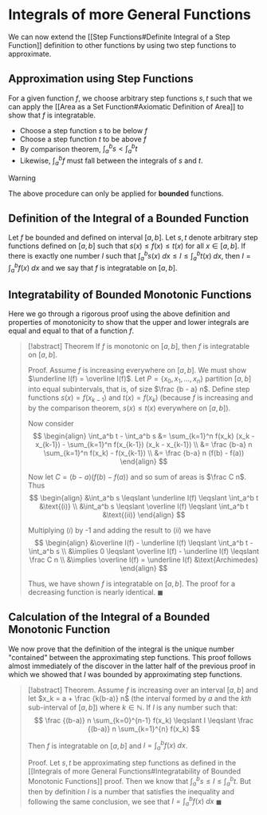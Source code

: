 # Integrals of more General Functions

We can now extend the [[Step Functions#Definite Integral of a Step Function]] definition to other functions by using two step functions to approximate.

## Approximation using Step Functions

For a given function $f$, we choose arbitrary step functions $s, t$ such that we can apply the [[Area as a Set Function#Axiomatic Definition of Area]] to show that $f$ is integratable.

- Choose a step function $s$ to be below $f$
- Choose a step function $t$ to be above $f$
- By comparison theorem, $\int_a^b s < \int_a^b t$
- Likewise, $\int_a^b f$ must fall between the integrals of $s$ and $t$.

> [!warning]
> The above procedure can only be applied for **bounded** functions.

## Definition of the Integral of a Bounded Function

Let $f$ be bounded and defined on interval $[a, b]$. Let $s, t$ denote arbitrary step functions defined on $[a, b]$ such that $s(x) \leqslant f(x) \leqslant t(x)$ for all $x \in [a, b]$. If there is exactly one number $I$ such that $\int_a^b s(x) \; dx \leqslant I \leqslant \int_a^b t(x) \; dx$, then $I = \int_a^b f(x) \; dx$ and we say that $f$ is integratable on $[a, b]$.

## Integratability of Bounded Monotonic Functions

Here we go through a rigorous proof using the above definition and properties of monotonicity to show that the upper and lower integrals are equal and equal to that of a function $f$.

> [!abstract] Theorem
> If $f$ is monotonic on $[a, b]$, then $f$  is integratable on $[a, b]$.
>
> Proof.
> Assume $f$ is increasing everywhere on $[a, b]$. We must show $\underline I(f) = \overline I(f)$. Let $P = \{x_0, x_1, \dots, x_n \}$ partition $[a, b]$ into equal subintervals, that is, of size $\frac {b - a} n$. Define step functions $s(x) = f(x_{k-1})$ and $t(x) = f(x_k)$ (because $f$ is increasing and by the comparison theorem, $s(x) \leqslant t(x)$ everywhere on $[a, b]$).
>
> Now consider
> $$
> \begin{align}
> \int_a^b t - \int_a^b s &= \sum_{k=1}^n f(x_k) (x_k - x_{k-1}) - \sum_{k=1}^n f(x_{k-1}) (x_k - x_{k-1}) \\
> &= \frac {b-a} n \sum_{k=1}^n f(x_k) - f(x_{k-1}) \\
> &= \frac {b-a} n (f(b) - f(a))
> \end{align}
> $$
>
> Now let $C = (b-a)(f(b) - f(a))$ and so sum of areas is $\frac C n$. Thus
> $$
> \begin{align}
> &\int_a^b s \leqslant \underline I(f) \leqslant \int_a^b t &\text{(i)} \\
> &\int_a^b s \leqslant \overline I(f) \leqslant \int_a^b t &\text{(ii)}
> \end{align}
> $$
>
> Multiplying $(i)$ by -1 and adding the result to $(ii)$ we have
> $$
> \begin{align}
> &\overline I(f) - \underline I(f) \leqslant \int_a^b t - \int_a^b s \\
> &\implies 0 \leqslant \overline I(f) - \underline I(f) \leqslant \frac C n \\
> &\implies \overline I(f) = \underline I(f) &\text{Archimedes}
> \end{align}
> $$
>
> Thus, we have shown $f$ is integratable on $[a, b]$. The proof for a decreasing function is nearly identical. $\blacksquare$

## Calculation of the Integral of a Bounded Monotonic Function

We now prove that the definition of the integral is the unique number "contained" between the approximating step functions. This proof follows almost immediately of the discover in the latter half of the previous proof in which we showed that $I$ was bounded by approximating step functions.

> [!abstract] Theorem.
> Assume $f$ is increasing over an interval $[a, b]$ and let $x_k = a + \frac {k(b-a)} n$ (the interval formed by $a$ and the $kth$ sub-interval of $[a, b]$) where $k \in \mathbb{N}$. If $I$ is any number such that:
> $$
> \frac {(b-a)} n \sum_{k=0}^{n-1} f(x_k) \leqslant I \leqslant \frac {(b-a)} n \sum_{k=1}^{n} f(x_k)
> $$
>
> Then $f$ is integratable on $[a,b]$ and $I = \int_a^b f(x) \; dx$.
>
> Proof.
> Let $s, t$ be approximating step functions as defined in the [[Integrals of more General Functions#Integratability of Bounded Monotonic Functions]] proof.  Then we know that $\int_a^b s \leqslant I \leqslant \int_a^b t$. But then by definition $I$ is a number that satisfies the inequality and following the same conclusion, we see that $I = \int_a^b f(x) \; dx$ $\blacksquare$